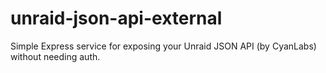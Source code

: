 # unraid-json-api-external
Simple Express service for exposing your Unraid JSON API (by CyanLabs) without needing auth.
